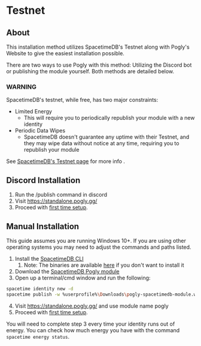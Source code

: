# Testnet
## About
This installation method utilizes SpacetimeDB's Testnet along with Pogly's Website to give the easiest installation possible.

There are two ways to use Pogly with this method: Utilizing the Discord bot or publishing the module yourself. Both methods are detailed below.

### WARNING
SpacetimeDB's testnet, while free, has two major constraints:
- Limited Energy
  - This will require you to periodically republish your module with a new identity
- Periodic Data Wipes
  - SpacetimeDB doesn't guarantee any uptime with their Testnet, and they may wipe data without notice at any time, requiring you to republish your module

See [SpacetimeDB's Testnet page](https://spacetimedb.com/docs/deploying/testnet) for more info .

## Discord Installation
1. Run the /publish command in discord
2. Visit https://standalone.pogly.gg/
3. Proceed with [first time setup](/use/firstTimeSetup.md).

## Manual Installation
This guide assumes you are running Windows 10+. If you are using other operating systems you may need to adjust the commands and paths listed.
1. Install the [SpacetimeDB CLI](https://spacetimedb.com/install)
   1. Note: The binaries are available [here](https://github.com/clockworklabs/SpacetimeDB/releases/latest) if you don't want to install it
2. Download the [SpacetimeDB Pogly module](https://github.com/PoglyApp/pogly-standalone/releases/latest/download/pogly-spacetimedb-module.wasm)
3. Open up a terminal/cmd window and run the following:
  ```bash
spacetime identity new -d
spacetime publish -w %userprofile%\Downloads\pogly-spacetimedb-module.wasm pogly
```
4. Visit https://standalone.pogly.gg/ and use module name pogly
5. Proceed with [first time setup](/use/firstTimeSetup.md).

You will need to complete step 3 every time your identity runs out of energy. You can check how much energy you have with the command `spacetime energy status`.